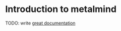 # Introduction to metalmind

TODO: write [great documentation](http://jacobian.org/writing/what-to-write/)
